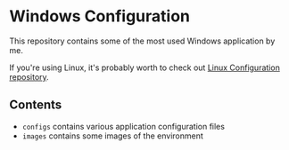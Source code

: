 # Windows Configuration

This repository contains some of the most used Windows application by me.<br>

If you're using Linux, it's probably worth to check out <a href="https://github.com/LuckyRads/Linux-Configuration">Linux Configuration repository</a>.

## Contents

- <code>configs</code> contains various application configuration files
- <code>images</code> contains some images of the environment
